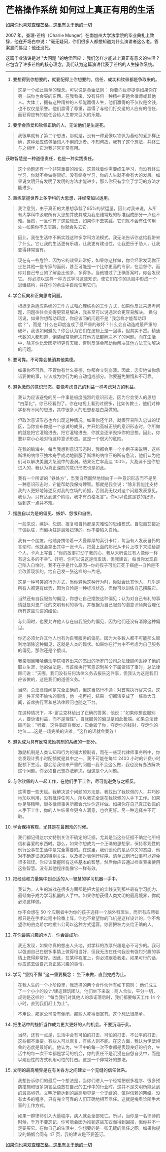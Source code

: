 # 芒格操作系统 如何过上真正有用的生活

[如果你也喜欢查理芒格，这里有关于他的一切](https://ayaseeri.gitbook.io/charlie-munger/)


2007 年，查理-芒格（Charlie Munger）在南加州大学法学院的毕业典礼上致辞，他在开场白中说："毫无疑问，你们很多人都想知道为什么演讲者这么老。答案显而易见：他还没死。

这篇毕业演讲是对 "大问题 "的绝佳回应： 我们怎样才能过上真正有意义的生活？它包含了许多芒格的核心理念，我们认为这篇演讲代表了芒格的人生操作系统。

***

1. 要想得到你想要的，就要配得上你想要的。信任、成功和钦佩都是争取来的。

> 这是一个如此简单的理念。可以说是黄金法则： 你要向世界提供如果你在另一端你也会买的东西。在我看来，没有任何一种精神更适合律师或其他人。大体上，拥有这种精神的人都能赢得人生，他们赢得的不仅仅是金钱，也不仅仅是荣誉。他们赢得了尊重，赢得了与他们打交道的人应有的信任，而获得应有的信任会给人生带来巨大的乐趣。

2. 要学会热爱和钦佩正确的人，无论他们是生是死。

> 我很早就有了第二个想法，那就是，没有一种爱像以钦佩为基础的爱那样正确，这种爱应该包括诲人不倦的逝者。不知何故，我有了这个想法，并终生与之相伴；它对我非常非常有用。

获取智慧是一种道德责任，也是一种实践责任。

> 这个命题还有一个非常重要的推论。这意味着你需要终生学习，而没有终生学习，你就不会做得很好。没有终身学习，你的人生就不会有大的发展。如果说文明只有发明了发明的方法才能进步，那么你只有学会了学习的方法才能进步。

3. 熟练掌握世界上多学科的大思想，并经常加以运用。

> 我注意到，由于真正的大思想承载了95%的货运量，因此对我来说，从所有大学科中汲取所有大思想并使其成为我思维常规的标准组成部分一点也不难。当然，一旦你有了这些想法，如果你不去实践，它们就不会有任何用处--如果你不去实践，你就会失去它。

>因此，我在生活中不断实践这种多学科方法模式。我无法告诉你这给我带来了什么。它让我的生活更有乐趣，让我更有建设性，让我更乐于助人，让我变得非常富有。

>现在有一些危险，因为它的效果非常好，如果你这样做，你会经常发现你正坐在其他一些专家的面前，甚至可能是一个比你更高的专家，在监督你。而你对自己专业的了解会比他多，多得多。当他错过了正确答案时，你会发现它。
>你必须以这样一种方式学习这些知识，使它们在你的头脑中形成一个思维结构，并在你的余生中自动使用它们。

4. 学会反向和正向思考问题。

> 根据复杂适应系统的工作方式和心理结构的工作方式，如果你反过来思考问题，问题往往会变得更容易解决，我甚至可以说通常会更容易解决。
> 换句话说，如果你想帮助印度，你应该问的问题不是 "我怎样才能帮助印度？"，而是 "什么在印度造成了最严重的破坏？什么会自动造成最严重的破坏，我该如何避免？你会认为它们在逻辑上是一回事，但其实不然。精通代数的人都知道，倒装经常能解决其他方法都解决不了的问题。而在生活中，除非你比爱因斯坦更有天赋，否则反演会帮助你解决其他方法无法解决的问题。

5. 要可靠。不可靠会抵消其他美德。

> 如果你不可靠，不管你有什么美德，你都会立刻崩溃。因此，忠实地做你承诺要做的事，应该成为你行为的自动组成部分。你要避免懒惰和不可靠。

6. 避免激烈的意识形态。要像考虑自己的利益一样考虑对方的利益。

> 我认为应该避免的另一件事是极度强烈的意识形态，因为它会使人的思想 "白菜化"。你已经看到了。你在电视上看到过很多，比如传教士，他们对神学都有不同的想法，其中很多人的思想都是白菜做的。

> 但政治意识形态也会出现这种情况。如果你还年轻，就很容易陷入忠诚的误区，当你宣布你是一个忠诚的成员，并开始高喊正统的意识形态时，你所做的就是把它灌输进去，把它灌输进去，你就会逐渐毁掉你的思想。因此，你要非常小心地对待这种意识形态。这是一个很大的危险。

> 在我的脑海中，每当我想到意识形态时，我都会用一个小例子来说明，这些斯堪的纳维亚独木舟手成功地驯服了斯堪的纳维亚的所有急流，他们认为他们可以解决美国大急流中的漩涡。结果死亡率高达 100%。大漩涡不是你想进入的，我认为真正深刻的意识形态也是如此。

> 我有一个所谓的 "铁处方"，当我自然而然地倾向于一种意识形态而不是另一种意识形态时，它能帮助我保持理智。那就是我会说："除非我能比支持我的人更好地陈述反对我的立场的论据，否则我无权对这个问题发表意见。我认为，只有达到这个阶段，我才有资格发言"。你可以说这是铁的纪律。做到这一点并不难。

7. 摆脱自以为是的偏见、嫉妒、怨恨和自怜。

> 一般来说，嫉妒、怨恨、报复和自怜都是灾难性的思维模式。自怨自艾接近于偏执狂，而偏执狂是最难扭转的。你不要陷入自怜。

> 我有一个朋友，他随身携带着一大叠厚厚的索引卡片，每当有人发表自怜的言论时，他就会拿出其中一张卡片，把最上面的那张从卡片上取下来递给那个人，卡片上写着："你的故事打动了我的心，我从未听说过有人像你一样有这么多的不幸"。好吧，你可以说这是俏皮话，但我建议，每当你发现自己陷入自怜时，我不在乎是什么原因--你的孩子可能正死于癌症--自怜是不会改善现状的。给自己发一张这样的卡片吧。

> 这是一种可笑的行为方式，当你避免这种行为时，你就会比其他人，几乎是所有人都更有优势，因为自怜是一种标准状态，但你可以训练自己摆脱它。

> 当然还有自我服务的偏见，你想让自己摆脱这种偏见；认为对自己有利的事情就是对更广泛的文明有利的事情，并根据为自己服务的潜意识倾向合理化所有这些荒谬的结论。

> 与此同时，也要允许他人存在自我服务的偏见，因为他们还没有消除这种偏见。

> 你还必须允许其他人也有为自我服务的偏见，因为大多数人都不可能那么顺利地消除这种偏见，这就是人类的现状。如果你在行为中不考虑为自己服务的偏见，那你还是个傻瓜。

> 我亲眼目睹哈佛法学院培养出来的杰出的所罗门公司总法律顾问丢掉了他的职业生涯，他的做法是，当首席执行官意识到某个下属做错了事时，总法律顾问说："天哪，我们没有任何法律义务去报告这件事，但我认为这是我们应该做的，这是我们的道德义务。"

> 当然，总法律顾问是完全正确的，但这当然行不通；对首席执行官来说，这是一件非常不愉快的事情，他一拖再拖，结果一切都演变成了一桩重大丑闻，首席执行官和总法律顾问也随之下台。

> 在这种情况下，本-富兰克林给出了正确的答案，他说："如果你想说服别人，要诉诸利益，而不是理性"。自我服务的偏见是如此极端。如果总法律顾问说："听着，这件事即将爆发，它会毁了你，夺走你的钱财，夺走你的地位......这是一场完美的灾难。"这样的话就会奏效！

8. 避免成为具有反常激励机制的系统的一部分。

> 激励机制是人类认知和行为的强大控制者，而在一些现代律师事务所中，你会发现计费小时配额就是其中之一。我不可能在每年 2400 小时的计费小时配额下生活。那会给我带来严重的问题--我不会这么做，我也没有办法解决这个问题。你必须自己想办法解决，但这是个大问题。

9. 与你钦佩的人一起工作，在他们手下工作，尽可能避免与之相反。

> 这需要一些天赋。我解决这个问题的方法是，我找出了我钦佩的人，并巧妙地加以利用，没有批评任何人，所以我完全是在我钦佩的人手下工作。如果你足够精明，很多律师事务所都会允许你这样做。如果你在自己真正钦佩的人手下工作，你的人生结果会更令人满意，也会更好。另一种选择并不可取。

10. 学会保持客观，尤其是在最困难的时候。

> 我们都记得达尔文特别关注不确定的证据，尤其是当这些证据不确定他所相信和喜爱的东西时。那么，如果你想成为一个正确的思想家，保持客观性的例行公事在生活中是完全需要的。在这里，我们谈论的是达尔文的态度、他对不确定证据的特别关注，以及核对表例行程序。清单式例行公事可以避免很多错误。你应该掌握所有这些基本的智慧，然后你应该通过检查表来使用这些智慧。没有其他程序能像它一样有效。

11. 把经验和力量集中到合适的人--智慧的学习机器--手中。

> 我认为，人生的游戏在很多方面都是把大量的实践交到那些最有学习能力、最倾向于成为学习机器的人手中。如果你想获得人类文明的最高境界，你就必须这样做。

> 你不会想在 50 个应聘者中为你的孩子选择一个脑外科医生，而所有应聘者都只是在手术过程中轮番上阵。你也不希望你的飞机是这样设计的。你不希望你的伯克希尔哈撒韦公司以这种方式运营。你要把权力交给正确的人。

12. 在你最感兴趣的地方，你会最成功。

> 我还发现，如果你真的想出人头地，对学科的浓厚兴趣是必不可少的。我可以强迫自己在很多事情上做得相当好，但我无法在任何我没有强烈兴趣的事情上做得非常好。因此，在某种程度上，你必须跟着我走。如果可行的话，你应该去做自己真正感兴趣的事情。

13. 学习 "坚持不懈 "这一重要概念： 坐下来做，直到完成为止。

> 在我人生的一个小阶段里，我选择的两个合作伙伴有如下原则： 他们成立了一个小小的设计/建造建筑团队，他们坐下来说：两人合伙，平分一切，规则是这样的："每当我们对其他人的承诺落后时，我们都要每天工作 14 个小时，直到我们赶上为止"。

> 不用说，那家公司没有倒闭。那些人死得很富有。这个想法很简单。

14. 把生活中的挫折当作成为更大更好的人的机会。不要沉湎于此。

> 当然，还有一点是，生活中会有可怕的打击、可怕的打击、不公平的打击，这些都不重要。有些人可以恢复，有些人则不能。在这方面，我认为伊壁鸠鲁的态度是最好的。他认为，生活中的每一次不幸都是表现良好的机会，生活中的每一次不幸都是学习的机会，你的责任不是沉浸在自怨自艾中，而是以建设性的方式利用可怕的打击。这是一个非常好的想法。

15. 文明的最高境界是在有关各方之间建立一个无缝的信任体系。

>我想告诉你们的最后一个想法是，当你们进入一个经常把很多程序、很多预防措施和很多胡言乱语放在自己的工作中的行业时，这并不是文明所能达到的最高境界。文明所能达到的最高境界是一个无缝的、值得信赖的网络。没有太多的程序，只有完全可靠的人们正确地相互信任。这就是梅奥诊所手术室的工作方式。

>如果一群律师引入大量程序，病人就会全部死亡。所以，当你是一名律师的时候，千万不要忘记，你可能会因为推销这些东西而得到回报，但你并不一定要买它。在你自己的生活中，你想要的是一张无缝的信任之网。如果你提议的婚姻合同有 47 页，我的建议是不要签订。


[如果你也喜欢查理芒格，这里有关于他的一切](https://ayaseeri.gitbook.io/charlie-munger/)


